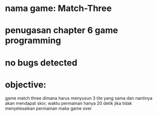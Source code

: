 # nama game: Match-Three
# penugasan chapter 6 game programming
# no bugs detected
# objective: 
game match three dimana harus menyusun 3 tile yang sama dan nantinya akan mendapat skor, waktu permainan hanya 20 detik
jika tidak menyelesaikan permainan maka game over

